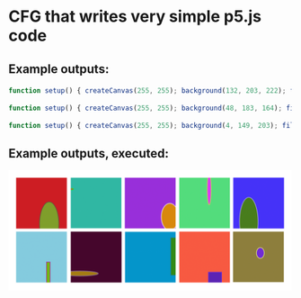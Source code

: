 # CFG that writes very simple p5.js code

## Example outputs:

```javascript
function setup() { createCanvas(255, 255); background(132, 203, 222); fill(113, 184, 15); stroke(178, 1, 166); strokeWeight(3); rect(152, 152, 18, 201); }
```
```javascript
function setup() { createCanvas(255, 255); background(48, 183, 164); fill(241, 11, 54); stroke(15, 250, 53); strokeWeight(3); ellipse(4, 58, 22, 8); }
```
```javascript
function setup() { createCanvas(255, 255); background(4, 149, 203); fill(49, 138, 24); stroke(30, 131, 147); strokeWeight(3); rect(230, 30, 71, 188); }
```

## Example outputs, executed:

![Image](./example.png)
